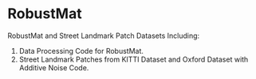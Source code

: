 # RobustMat
RobustMat and Street Landmark Patch Datasets 
Including:  
1. Data Processing Code for RobustMat. 
2. Street Landmark Patches from KITTI Dataset and Oxford Dataset with Additive Noise Code.

